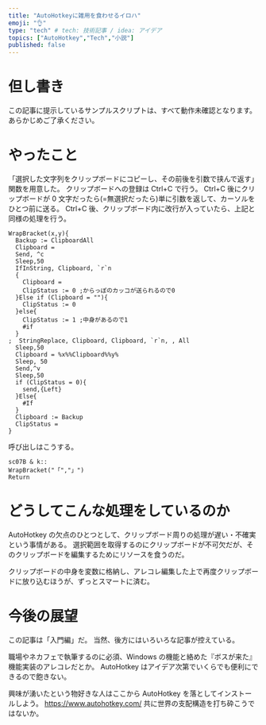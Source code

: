 ```yaml
---
title: "AutoHotkeyに雑用を食わせるイロハ"
emoji: "👌"
type: "tech" # tech: 技術記事 / idea: アイデア
topics: ["AutoHotkey","Tech","小説"]
published: false
---
```

# 但し書き
この記事に提示しているサンプルスクリプトは、すべて動作未確認となります。
あらかじめご了承ください。

# やったこと
「選択した文字列をクリップボードにコピーし、その前後を引数で挟んで返す」関数を用意した。
クリップボードへの登録は Ctrl+C で行う。
Ctrl+C 後にクリップボードが 0 文字だったら(=無選択だったら)単に引数を返して、カーソルをひとつ前に送る。
Ctrl+C 後、クリップボード内に改行が入っていたら、上記と同様の処理を行う。

```ahk:WrapBracket.ahk
WrapBracket(x,y){
  Backup := ClipboardAll
  Clipboard =
  Send, ^c
  Sleep,50
  IfInString, Clipboard, `r`n
  {
    Clipboard =
    ClipStatus := 0 ;からっぽのカッコが送られるので0
  }Else if (Clipboard = ""){
    ClipStatus := 0
  }else{
    ClipStatus := 1 ;中身があるので1
    #if
  }
;  StringReplace, Clipboard, Clipboard, `r`n, , All
  Sleep,50
  Clipboard = %x%%Clipboard%%y%
  Sleep, 50
  Send,^v
  Sleep,50
  if (ClipStatus = 0){
    send,{Left}
  }Else{
    #If
  }
  Clipboard := Backup
  ClipStatus =
}
```

呼び出しはこうする。

```ahk:AutoHotkey.ahk
sc07B & k::
WrapBracket("「","」")
Return
```

# どうしてこんな処理をしているのか
AutoHotkey の欠点のひとつとして、クリップボード周りの処理が遅い・不確実という事情がある。
選択範囲を取得するのにクリップボードが不可欠だが、そのクリップボードを編集するためにリソースを食うのだ。

クリップボードの中身を変数に格納し、アレコレ編集した上で再度クリップボードに放り込むほうが、ずっとスマートに済む。

# 今後の展望
この記事は「入門編」だ。
当然、後方にはいろいろな記事が控えている。

職場やネカフェで執筆するのに必須、Windows の機能と絡めた『ボスが来た』機能実装のアレコレだとか。
AutoHotkey はアイデア次第でいくらでも便利にできるので飽きない。

興味が湧いたという物好きな人はここから AutoHotkey を落としてインストールしよう。
https://www.autohotkey.com/
共に世界の支配構造を打ち砕こうではないか。